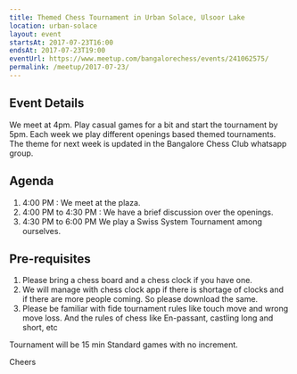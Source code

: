 ```yaml
---
title: Themed Chess Tournament in Urban Solace, Ulsoor Lake
location: urban-solace
layout: event
startsAt: 2017-07-23T16:00
endsAt: 2017-07-23T19:00
eventUrl: https://www.meetup.com/bangalorechess/events/241062575/
permalink: /meetup/2017-07-23/
---
```

## Event Details
We meet at 4pm. Play casual games for a bit and start the tournament by 5pm. Each week we play different openings based themed tournaments. The theme for next week is updated in the Bangalore Chess Club whatsapp group.

## Agenda
1. 4:00 PM : We meet at the plaza.
1. 4:00 PM to 4:30 PM : We have a brief discussion over the openings.
1. 4:30 PM to 6:00 PM We play a Swiss System Tournament among ourselves.

## Pre-requisites
1. Please bring a chess board and a chess clock if you have one.
1. We will manage with chess clock app if there is shortage of clocks and if there are more people coming. So please download the same.
1. Please be familiar with fide tournament rules like touch move and wrong move loss. And the rules of chess like En-passant, castling long and short, etc

Tournament will be 15 min Standard games with no increment.

Cheers


